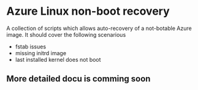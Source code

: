 # Azure Linux non-boot recovery

A collection of scripts which allows auto-recovery of a not-botable Azure image. It should cover the following scenarious
+ fstab issues
+ missing initrd image
+ last installed kernel does not boot

## More detailed docu is comming soon

